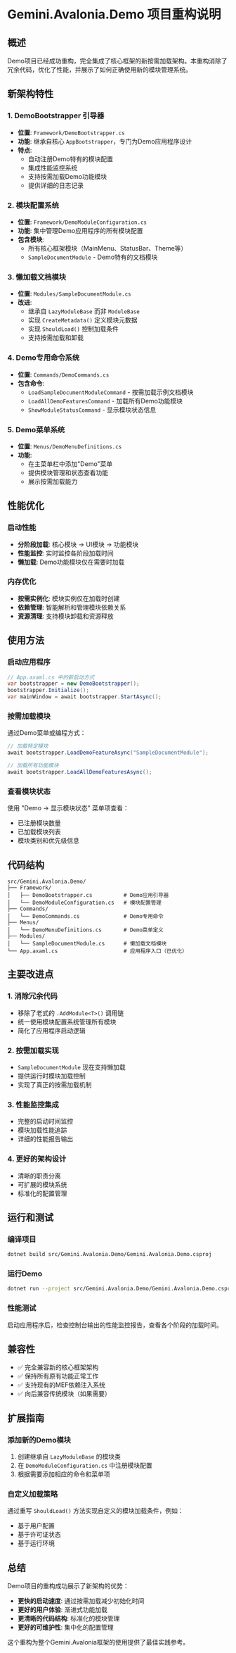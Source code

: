 # Gemini.Avalonia.Demo 项目重构说明

## 概述

Demo项目已经成功重构，完全集成了核心框架的新按需加载架构。本重构消除了冗余代码，优化了性能，并展示了如何正确使用新的模块管理系统。

## 新架构特性

### 1. DemoBootstrapper 引导器
- **位置**: `Framework/DemoBootstrapper.cs`
- **功能**: 继承自核心 `AppBootstrapper`，专门为Demo应用程序设计
- **特点**:
  - 自动注册Demo特有的模块配置
  - 集成性能监控系统
  - 支持按需加载Demo功能模块
  - 提供详细的日志记录

### 2. 模块配置系统
- **位置**: `Framework/DemoModuleConfiguration.cs`
- **功能**: 集中管理Demo应用程序的所有模块配置
- **包含模块**:
  - 所有核心框架模块（MainMenu、StatusBar、Theme等）
  - `SampleDocumentModule` - Demo特有的文档模块

### 3. 懒加载文档模块
- **位置**: `Modules/SampleDocumentModule.cs`
- **改进**:
  - 继承自 `LazyModuleBase` 而非 `ModuleBase`
  - 实现 `CreateMetadata()` 定义模块元数据
  - 实现 `ShouldLoad()` 控制加载条件
  - 支持按需加载和卸载

### 4. Demo专用命令系统
- **位置**: `Commands/DemoCommands.cs`
- **包含命令**:
  - `LoadSampleDocumentModuleCommand` - 按需加载示例文档模块
  - `LoadAllDemoFeaturesCommand` - 加载所有Demo功能模块
  - `ShowModuleStatusCommand` - 显示模块状态信息

### 5. Demo菜单系统
- **位置**: `Menus/DemoMenuDefinitions.cs`
- **功能**:
  - 在主菜单栏中添加"Demo"菜单
  - 提供模块管理和状态查看功能
  - 展示按需加载能力

## 性能优化

### 启动性能
- **分阶段加载**: 核心模块 → UI模块 → 功能模块
- **性能监控**: 实时监控各阶段加载时间
- **懒加载**: Demo功能模块仅在需要时加载

### 内存优化
- **按需实例化**: 模块实例仅在加载时创建
- **依赖管理**: 智能解析和管理模块依赖关系
- **资源清理**: 支持模块卸载和资源释放

## 使用方法

### 启动应用程序
```csharp
// App.axaml.cs 中的新启动方式
var bootstrapper = new DemoBootstrapper();
bootstrapper.Initialize();
var mainWindow = await bootstrapper.StartAsync();
```

### 按需加载模块
通过Demo菜单或编程方式：
```csharp
// 加载特定模块
await bootstrapper.LoadDemoFeatureAsync("SampleDocumentModule");

// 加载所有功能模块
await bootstrapper.LoadAllDemoFeaturesAsync();
```

### 查看模块状态
使用 "Demo → 显示模块状态" 菜单项查看：
- 已注册模块数量
- 已加载模块列表
- 模块类别和优先级信息

## 代码结构

```
src/Gemini.Avalonia.Demo/
├── Framework/
│   ├── DemoBootstrapper.cs          # Demo应用引导器
│   └── DemoModuleConfiguration.cs   # 模块配置管理
├── Commands/
│   └── DemoCommands.cs              # Demo专用命令
├── Menus/
│   └── DemoMenuDefinitions.cs       # Demo菜单定义
├── Modules/
│   └── SampleDocumentModule.cs      # 懒加载文档模块
└── App.axaml.cs                     # 应用程序入口（已优化）
```

## 主要改进点

### 1. 消除冗余代码
- 移除了老式的 `.AddModule<T>()` 调用链
- 统一使用模块配置系统管理所有模块
- 简化了应用程序启动逻辑

### 2. 按需加载实现
- `SampleDocumentModule` 现在支持懒加载
- 提供运行时模块加载控制
- 实现了真正的按需加载机制

### 3. 性能监控集成
- 完整的启动时间监控
- 模块加载性能追踪
- 详细的性能报告输出

### 4. 更好的架构设计
- 清晰的职责分离
- 可扩展的模块系统
- 标准化的配置管理

## 运行和测试

### 编译项目
```bash
dotnet build src/Gemini.Avalonia.Demo/Gemini.Avalonia.Demo.csproj
```

### 运行Demo
```bash
dotnet run --project src/Gemini.Avalonia.Demo/Gemini.Avalonia.Demo.csproj
```

### 性能测试
启动应用程序后，检查控制台输出的性能监控报告，查看各个阶段的加载时间。

## 兼容性

- ✅ 完全兼容新的核心框架架构
- ✅ 保持所有原有功能正常工作
- ✅ 支持现有的MEF依赖注入系统
- ✅ 向后兼容传统模块（如果需要）

## 扩展指南

### 添加新的Demo模块
1. 创建继承自 `LazyModuleBase` 的模块类
2. 在 `DemoModuleConfiguration.cs` 中注册模块配置
3. 根据需要添加相应的命令和菜单项

### 自定义加载策略
通过重写 `ShouldLoad()` 方法实现自定义的模块加载条件，例如：
- 基于用户配置
- 基于许可证状态
- 基于运行环境

## 总结

Demo项目的重构成功展示了新架构的优势：
- **更快的启动速度**: 通过按需加载减少初始化时间
- **更好的用户体验**: 渐进式功能加载
- **更清晰的代码结构**: 标准化的模块管理
- **更好的可维护性**: 集中化的配置管理

这个重构为整个Gemini.Avalonia框架的使用提供了最佳实践参考。
